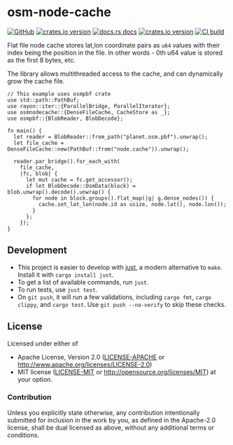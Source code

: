 # osm-node-cache

[![GitHub](https://img.shields.io/badge/github-osmnodecache-8da0cb?logo=github)](https://github.com/nyurik/osm-node-cache)
[![crates.io version](https://img.shields.io/crates/v/osmnodecache.svg)](https://crates.io/crates/osmnodecache)
[![docs.rs docs](https://docs.rs/osmnodecache/badge.svg)](https://docs.rs/osmnodecache)
[![crates.io version](https://img.shields.io/crates/l/osmnodecache.svg)](https://github.com/nyurik/osm-node-cache/blob/main/LICENSE-APACHE)
[![CI build](https://github.com/nyurik/osm-node-cache/workflows/CI/badge.svg)](https://github.com/nyurik/osm-node-cache/actions)

Flat file node cache stores lat,lon coordinate pairs as `u64` values with their index being the position in the file. In
other words - 0th u64 value is stored as the first 8 bytes, etc.

The library allows multithreaded access to the cache, and can dynamically grow the cache file.

```rust,no_run
// This example uses osmpbf crate
use std::path::PathBuf;
use rayon::iter::{ParallelBridge, ParallelIterator};
use osmnodecache::{DenseFileCache, CacheStore as _};
use osmpbf::{BlobReader, BlobDecode};

fn main() {
  let reader = BlobReader::from_path("planet.osm.pbf").unwrap();
  let file_cache = DenseFileCache::new(PathBuf::from("node.cache")).unwrap();

  reader.par_bridge().for_each_with(
    file_cache,
    |fc, blob| {
      let mut cache = fc.get_accessor();
      if let BlobDecode::OsmData(block) = blob.unwrap().decode().unwrap() {
        for node in block.groups().flat_map(|g| g.dense_nodes()) {
          cache.set_lat_lon(node.id as usize, node.lat(), node.lon());
        }
      };
    });
}
```

## Development
* This project is easier to develop with [just](https://github.com/casey/just#readme), a modern alternative to `make`. Install it with `cargo install just`.
* To get a list of available commands, run `just`.
* To run tests, use `just test`.
* On `git push`, it will run a few validations, including `cargo fmt`, `cargo clippy`, and `cargo test`.  Use `git push --no-verify` to skip these checks.

## License

Licensed under either of

* Apache License, Version 2.0 ([LICENSE-APACHE](LICENSE-APACHE) or <http://www.apache.org/licenses/LICENSE-2.0>)
* MIT license ([LICENSE-MIT](LICENSE-MIT) or <http://opensource.org/licenses/MIT>)
  at your option.

### Contribution

Unless you explicitly state otherwise, any contribution intentionally
submitted for inclusion in the work by you, as defined in the
Apache-2.0 license, shall be dual licensed as above, without any
additional terms or conditions.
